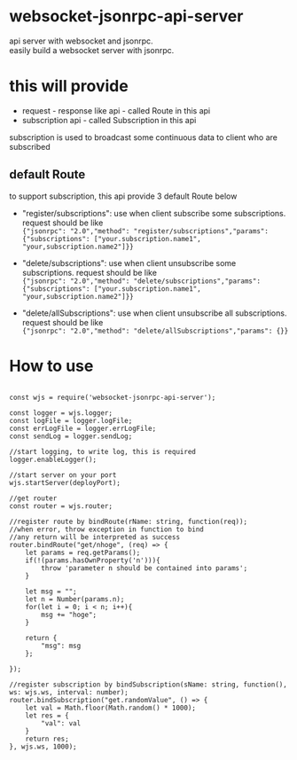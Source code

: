 # websocket-jsonrpc-api-server
api server with websocket and jsonrpc.  
easily build a websocket server with jsonrpc.  

# this will provide
- request - response like api - called Route in this api
- subscription api - called Subscription in this api

subscription is used to broadcast some continuous data to client who are subscribed

## default Route
to support subscription, this api provide 3 default Route below
 - "register/subscriptions": use when client subscribe some subscriptions.  
    request should be like   
    ``
    {"jsonrpc": "2.0","method": "register/subscriptions","params": {"subscriptions": ["your.subscription.name1", "your,subscription.name2"]}}
    ``

 - "delete/subscriptions": use when client unsubscribe some subscriptions.
    request should be like  
    ``
    {"jsonrpc": "2.0","method": "delete/subscriptions","params": {"subscriptions": ["your.subscription.name1", "your,subscription.name2"]}}
    ``
 - "delete/allSubscriptions": use when client unsubscribe all subscriptions.
    request should be like   
    ``
    {"jsonrpc": "2.0","method": "delete/allSubscriptions","params": {}}
    ``

# How to use

``` const deployPort = 9888;

const wjs = require('websocket-jsonrpc-api-server');

const logger = wjs.logger;
const logFile = logger.logFile;
const errLogFile = logger.errLogFile;
const sendLog = logger.sendLog;

//start logging, to write log, this is required
logger.enableLogger();

//start server on your port
wjs.startServer(deployPort);

//get router
const router = wjs.router;

//register route by bindRoute(rName: string, function(req));
//when error, throw exception in function to bind
//any return will be interpreted as success
router.bindRoute("get/nhoge", (req) => {
    let params = req.getParams();
    if(!(params.hasOwnProperty('n'))){
        throw 'parameter n should be contained into params';
    }

    let msg = "";
    let n = Number(params.n);
    for(let i = 0; i < n; i++){
        msg += "hoge";
    }

    return {
        "msg": msg
    };

});

//register subscription by bindSubscription(sName: string, function(), ws: wjs.ws, interval: number);
router.bindSubscription("get.randomValue", () => {
    let val = Math.floor(Math.random() * 1000);
    let res = {
        "val": val
    }
    return res;
}, wjs.ws, 1000);


```